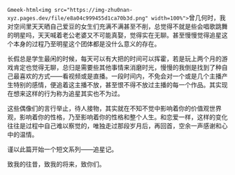 `Gmeek-html<img src="https://img-zhu0nan-xyz.pages.dev/file/e8a04c999455d1ca70b3d.png" width=100%">`
​​曾几何时，我对空间里天天晒自己爱豆的女生们充满不满甚至不削，总觉得不就是些会唱歌跳舞的明星吗，天天喊着老公老婆又不可能真娶，觉得实在无聊。甚至慢慢觉得追星这个本身的过程乃至明星这个团体都是没什么意义的存在。

长假总是学生最闲的时候，每天可以有大把的时间可以挥霍，若是玩上两个月的游戏肯定也觉得无聊，总归是需要些其他事情来消磨时光，慢慢的我倒是找到了种自己最喜欢的方式——看视频或是直播。一段时间内，不免会对一个或是几个主播产生特别的感情，便追着这主播不放，甚至恨不得不放过主播的每一个作品。其实现在想来这样的行为称为追星其实也不为过。

这些偶像们的言行举止，待人接物，其实就在不知不觉中影响着你的价值观世界观，影响着你的性格，乃至影响着你的性格和整个人生。和恋爱一样，这样的变化往往是过程中自己难以察觉的，唯独走过那段岁月后，再回首，空余一声感谢和心中的温情。

谨以此篇开始一个短文系列——追星记。

致我的往昔，致我的将来，致你们。​​​​
<!-- ##{"timestamp":1541260800}## -->